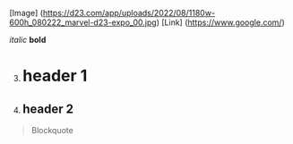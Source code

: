 

[Image] (https://d23.com/app/uploads/2022/08/1180w-600h_080222_marvel-d23-expo_00.jpg)
[Link] (https://www.google.com/)


*italic* 
**bold**

3. # header 1
4. ## header 2



>Blockquote 
